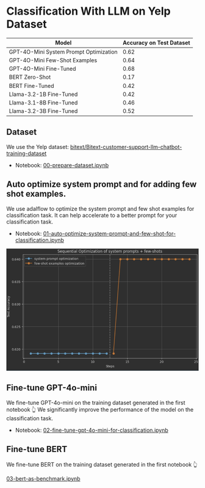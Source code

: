 # Classification With LLM on Yelp Dataset


| Model                                  | Accuracy on Test Dataset |
|----------------------------------------|--------------------------|
| GPT-4O-Mini System Prompt Optimization | 0.62                     |
| GPT-4O-Mini Few-Shot Examples          | 0.64                     |
| GPT-4O-Mini Fine-Tuned                 | 0.68                     |
| BERT Zero-Shot                         | 0.17                     |
| BERT Fine-Tuned                        | 0.42                     |
| Llama-3.2-1B Fine-Tuned                | 0.42                     |
| Llama-3.1-8B Fine-Tuned                | 0.46                     |
| Llama-3.2-3B Fine-Tuned                | 0.52                     |



## Dataset

We use the Yelp dataset: [bitext/Bitext-customer-support-llm-chatbot-training-dataset](https://huggingface.co/datasets/bitext/Bitext-customer-support-llm-chatbot-training-dataset)

- Notebook: [00-prepare-dataset.ipynb](00-prepare-dataset.ipynb)

## Auto optimize system prompt and for adding few shot examples.

We use adalflow to optimize the system prompt and few shot examples for classification task.
It can help accelerate to a better prompt for your classification task.

- Notebook: [01-auto-optimize-system-prompt-and-few-shot-for-classification.ipynb](01-auto-optimize-system-prompt-and-few-shot-for-classification.ipynb)

![01-auto-optimize-system-prompt-and-few-shot-for-classification.png](assets%2F01-auto-optimize-system-prompt-and-few-shot-for-classification.png)

## Fine-tune GPT-4o-mini

We fine-tune GPT-4o-mini on the training dataset generated in the first notebook 👆
We significantly improve the performance of the model on the classification task.

- Notebook: [02-fine-tune-gpt-4o-mini-for-classification.ipynb](02-fine-tune-gpt-4o-mini-for-classification.ipynb)


## Fine-tune BERT

We fine-tune BERT on the training dataset generated in the first notebook 👆

[03-bert-as-benchmark.ipynb](03-bert-as-benchmark.ipynb)
